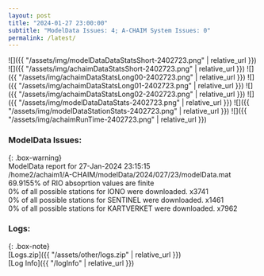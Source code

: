 ```yaml
---
layout: post
title: "2024-01-27 23:00:00"
subtitle: "ModelData Issues: 4; A-CHAIM System Issues: 0"
permalink: /latest/
---
```


![]({{ "/assets/img/modelDataDataStatsShort-2402723.png" | relative_url }})
![]({{ "/assets/img/achaimDataStatsShort-2402723.png" | relative_url }})
![]({{ "/assets/img/achaimDataStatsLong00-2402723.png" | relative_url }})
![]({{ "/assets/img/achaimDataStatsLong01-2402723.png" | relative_url }})
![]({{ "/assets/img/achaimDataStatsLong02-2402723.png" | relative_url }})
![]({{ "/assets/img/modelDataDataStats-2402723.png" | relative_url }})
![]({{ "/assets/img/modelDataStationStats-2402723.png" | relative_url }})
![]({{ "/assets/img/achaimRunTime-2402723.png" | relative_url }})


### ModelData Issues:  
  
{: .box-warning}  
 ModelData report for 27-Jan-2024 23:15:15   
 /home2/achaim1/A-CHAIM/modelData/2024/027/23/modelData.mat   
 69.9155% of RIO absoprtion values are finite   
 0% of all possible stations for IONO were downloaded. x3741   
 0% of all possible stations for SENTINEL were downloaded. x1461   
 0% of all possible stations for KARTVERKET were downloaded. x7962   
  


### Logs:  
  
{: .box-note}  
[Logs.zip]({{ "/assets/other/logs.zip" | relative_url }})  
[Log Info]({{ "/logInfo" | relative_url }})  
